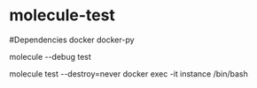 # molecule-test


#Dependencies
docker
docker-py


molecule --debug test


molecule test --destroy=never
docker exec -it instance /bin/bash

